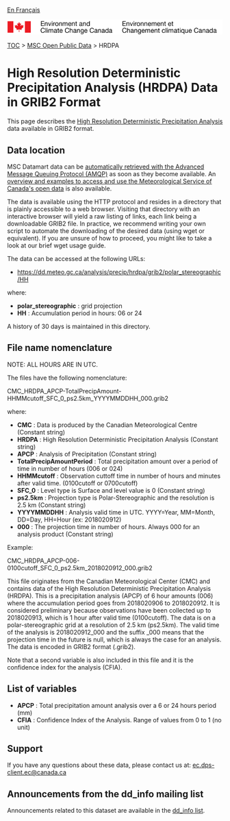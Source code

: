 [En Français](readme_hrdpa-datamart_fr.md)

![ECCC logo](../../img_eccc-logo.png)

[TOC](../../readme_en.md) > [MSC Open Public Data](../readme_en.md) > HRDPA

# High Resolution Deterministic Precipitation Analysis (HRDPA) Data in GRIB2 Format

This page describes the [High Resolution Deterministic Precipitation Analysis](./readme_hrdpa-datamart_en.md) data available in GRIB2 format.

## Data location

MSC Datamart data can be [automatically retrieved with the Advanced Message Queuing Protocol (AMQP)](.../../msc-datamart/amqp_en.md) as soon as they become available. An [overview and examples to access and use the Meteorological Service of Canada's open data](.../../usage-overview/readme_en.md) is also available.

The data is available using the HTTP protocol and resides in a directory that is plainly accessible to a web browser. Visiting that directory with an interactive browser will yield a raw listing of links, each link being a downloadable GRIB2 file. In practice, we recommend writing your own script to automate the downloading of the desired data (using wget or equivalent). If you are unsure of how to proceed, you might like to take a look at our brief wget usage guide.

The data can be accessed at the following URLs:

* https://dd.meteo.gc.ca/analysis/precip/hrdpa/grib2/polar_stereographic/HH

where:

* __polar_stereographic__ :  grid projection
* __HH__ :  Accumulation period in hours: 06 or 24 

A history of 30 days is maintained in this directory.

## File name nomenclature 

NOTE: ALL HOURS ARE IN UTC.

The files have the following nomenclature:

CMC_HRDPA_APCP-TotalPrecipAmount-HHMMcutoff_SFC_0_ps2.5km_YYYYMMDDHH_000.grib2

where:

* __CMC__ : Data is produced by the Canadian Meteorological Centre (Constant string)
* __HRDPA__ : High Resolution Deterministic Precipitation Analysis (Constant string)
* __APCP__ : Analysis of Precipitation (Constant string)
* __TotalPrecipAmountPeriod__ : Total precipitation amount over a period of time in number of hours (006 or 024)
* __HHMMcutoff__ : Observation cuttoff time in number of hours and minutes after valid time. (0100cutoff or 0700cutoff)
* __SFC_0__ : Level type is Surface and level value is 0 (Constant string)
* __ps2.5km__ : Projection type is Polar-Stereographic and the resolution is 2.5 km (Constant string)
* __YYYYMMDDHH__ : Analysis valid time in UTC. YYYY=Year, MM=Month, DD=Day, HH=Hour (ex: 2018020912)
* __000__ : The projection time in number of hours. Always 000 for an analysis product (Constant string)

Example:

CMC_HRDPA_APCP-006-0100cutoff_SFC_0_ps2.5km_2018020912_000.grib2

This file originates from the Canadian Meteorological Center (CMC) and contains data of the High Resolution Deterministic Precipitation Analysis (HRDPA). This is a precipitation analysis (APCP) of 6 hour amounts (006) where the accumulation period goes from 2018020906 to 2018020912. It is considered preliminary because observations have been collected up to 2018020913, which is 1 hour after valid time (0100cutoff). The data is on a polar-stereographic grid at a resolution of 2.5 km (ps2.5km). The valid time of the analysis is 2018020912_000 and the suffix _000 means that the projection time in the future is null, which is always the case for an analysis. The data is encoded in GRIB2 format (.grib2).

Note that a second variable is also included in this file and it is the confidence index for the analysis (CFIA).

## List of variables


* __APCP__ : Total precipitation amount analysis over a 6 or 24 hours period (mm)
* __CFIA__ : Confidence Index of the Analysis. Range of values from 0 to 1 (no unit)  

## Support

If you have any questions about these data, please contact us at: ec.dps-client.ec@canada.ca

## Announcements from the dd_info mailing list 

Announcements related to this dataset are available in the [dd_info list](https://lists.ec.gc.ca/cgi-bin/mailman/listinfo/dd_info).
